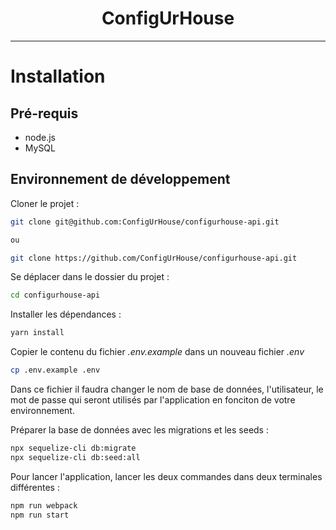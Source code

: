 <div align="center">
    <h1>ConfigUrHouse</h1>
</div>

---

# Installation

## Pré-requis

- node.js
- MySQL

## Environnement de développement

Cloner le projet :

```bash
git clone git@github.com:ConfigUrHouse/configurhouse-api.git

ou

git clone https://github.com/ConfigUrHouse/configurhouse-api.git
```

Se déplacer dans le dossier du projet :

```bash
cd configurhouse-api
```

Installer les dépendances :

```bash
yarn install
```

Copier le contenu du fichier _.env.example_ dans un nouveau fichier _.env_

```bash
cp .env.example .env
```

Dans ce fichier il faudra changer le nom de base de données, l'utilisateur, le mot de passe qui seront utilisés par l'application en fonciton de votre environnement.

Préparer la base de données avec les migrations et les seeds :

```bash
npx sequelize-cli db:migrate
npx sequelize-cli db:seed:all
```

Pour lancer l'application, lancer les deux commandes dans deux terminales différentes :

```bash
npm run webpack
npm run start
```
